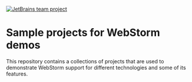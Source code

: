 [![JetBrains team project](http://jb.gg/badges/team-flat-square.svg)](https://confluence.jetbrains.com/display/ALL/JetBrains+on+GitHub)

# Sample projects for WebStorm demos
This repository contains a collections of projects that are used to demonstrate WebStorm support for different technologies and some of its features.
